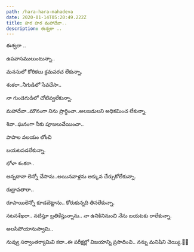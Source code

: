 ```yaml
---
path: /hara-hara-mahadeva
date: 2020-01-14T05:20:49.222Z
title: హర హర మహాదేవా..
description: ఈశ్వరా ..
---
```


ఈశ్వరా ..

ఉపవాసములుంటున్నా..

మనసులో కోరికలు క్రమపరచ లేకున్నా.

శంకరా..నీగుడిలో సేవచేసా..

నా గుండెగుడిలో చోటివ్వలేకున్నా.

మహాదేవా..మౌనంగా నిను ప్రార్ధించా..అలజడులని అధికమించ లేకున్నా.

శివా..ఘనంగా నీకు పూజలుచేయించా..

పాపాల వలయం లోంచి

బయటపడలేకున్నా.

భోళా శంకరా..

అన్నదానా లెన్నో చేసాను..అయినవాళ్లను అక్కున చేర్చుకోలేకున్నా.

రుద్రావతారా..

రూపాయిలెన్నో కూడబెట్టాను.. కోరుకున్నది తినలేకున్నా.

నటనశేఖరా.. నటిస్తూ బ్రతికేస్తున్నాను.. నా ఉనికినినుంచి నేను బయటకు రాలేకున్నా.

అలసిపోయానుస్వామి..

నువ్వు సర్వాంతర్యామివి కదా..ఈ పరీక్షల్లో విజయాన్ని ప్రసాదించి.. నన్ను మనిషిని చెయ్యి.🙏🌷
